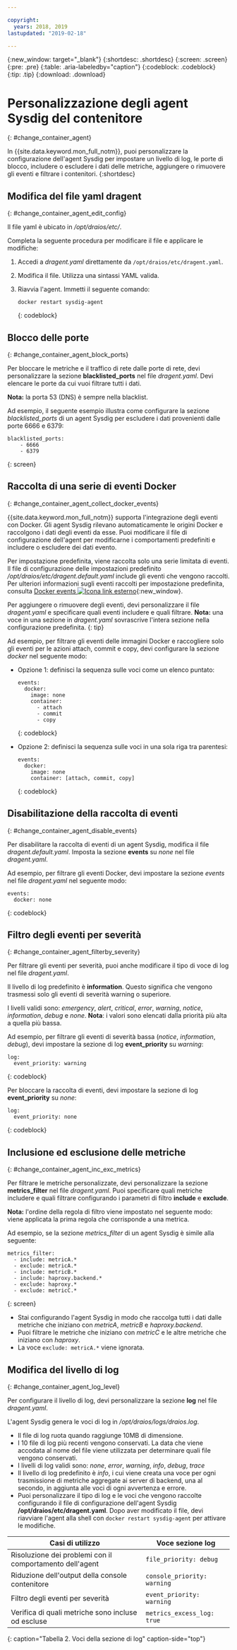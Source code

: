 ```yaml
---

copyright:
  years: 2018, 2019
lastupdated: "2019-02-18"

---
```


{:new_window: target="_blank"}
{:shortdesc: .shortdesc}
{:screen: .screen}
{:pre: .pre}
{:table: .aria-labeledby="caption"}
{:codeblock: .codeblock}
{:tip: .tip}
{:download: .download}

# Personalizzazione degli agent Sysdig del contenitore
{: #change_container_agent}

In {{site.data.keyword.mon_full_notm}}, puoi personalizzare la configurazione dell'agent Sysdig per impostare un livello di log, le porte di blocco, includere o escludere i dati delle metriche, aggiungere o rimuovere gli eventi e filtrare i contenitori. 
{:shortdesc}


## Modifica del file yaml dragent
{: #change_container_agent_edit_config}

Il file yaml è ubicato in */opt/draios/etc/*.

Completa la seguente procedura per modificare il file e applicare le modifiche:

1. Accedi a *dragent.yaml* direttamente da `/opt/draios/etc/dragent.yaml`.
2. Modifica il file. Utilizza una sintassi YAML valida.
3. Riavvia l'agent. Immetti il seguente comando:

    ```
    docker restart sysdig-agent
    ```
    {: codeblock}



## Blocco delle porte
{: #change_container_agent_block_ports}

Per bloccare le metriche e il traffico di rete dalle porte di rete, devi personalizzare la sezione **blacklisted_ports** nel file *dragent.yaml*. Devi elencare le porte da cui vuoi filtrare tutti i dati.

**Nota:** la porta 53 (DNS) è sempre nella blacklist. 

Ad esempio, il seguente esempio illustra come configurare la sezione *blacklisted_ports* di un agent Sysdig per escludere i dati provenienti dalle porte 6666 e 6379:

```
blacklisted_ports:
    - 6666
    - 6379
```
{: screen}



## Raccolta di una serie di eventi Docker
{: #change_container_agent_collect_docker_events}

{{site.data.keyword.mon_full_notm}} supporta l'integrazione degli eventi con Docker. Gli agent Sysdig rilevano automaticamente le origini Docker e raccolgono i dati degli eventi da esse. Puoi modificare il file di configurazione dell'agent per modificarne i comportamenti predefiniti e includere o escludere dei dati evento. 

Per impostazione predefinita, viene raccolta solo una serie limitata di eventi. Il file di configurazione delle impostazioni predefinito */opt/draios/etc/dragent.default.yaml* include gli eventi che vengono raccolti. Per ulteriori informazioni sugli eventi raccolti per impostazione predefinita, consulta [Docker events ![Icona link esterno](../../icons/launch-glyph.svg "Icona link esterno")](https://sysdigdocs.atlassian.net/wiki/spaces/Platform/pages/234356795/Enable+Disable+Event+Data#Enable/DisableEventData-DockerEvents){:new_window}.

Per aggiungere o rimuovere degli eventi, devi personalizzare il file *dragent.yaml* e specificare quali eventi includere e quali filtrare. **Nota:** una voce in una sezione in *dragent.yaml* sovrascrive l'intera sezione nella configurazione predefinita.
{: tip}

Ad esempio, per filtrare gli eventi delle immagini Docker e raccogliere solo gli eventi per le azioni attach, commit e copy, devi configurare la sezione *docker* nel seguente modo:

* Opzione 1: definisci la sequenza sulle voci come un elenco puntato:

    ```
    events:
      docker:
        image: none
        container:
          - attach
          - commit
          - copy
    ```
    {: codeblock}

* Opzione 2: definisci la sequenza sulle voci in una sola riga tra parentesi:

    ```
    events:
      docker:
        image: none
        container: [attach, commit, copy]
    ```
    {: codeblock}


## Disabilitazione della raccolta di eventi
{: #change_container_agent_disable_events}

Per disabilitare la raccolta di eventi di un agent Sysdig, modifica il file *dragent.default.yaml*. Imposta la sezione **events** su *none* nel file *dragent.yaml*.

Ad esempio, per filtrare gli eventi Docker, devi impostare la sezione *events* nel file *dragent.yaml* nel seguente modo:

```
events:
  docker: none
```
{: codeblock}



## Filtro degli eventi per severità
{: #change_container_agent_filterby_severity}

Per filtrare gli eventi per severità, puoi anche modificare il tipo di voce di log nel file *dragent.yaml*. 

Il livello di log predefinito è **information**. Questo significa che vengono trasmessi solo gli eventi di severità warning o superiore.

I livelli validi sono: *emergency*, *alert*, *critical*, *error*, *warning*, *notice*, *information*, *debug* e *none*. **Nota**: i valori sono elencati dalla priorità più alta a quella più bassa.

Ad esempio, per filtrare gli eventi di severità bassa (*notice*, *information*, *debug*), devi impostare la sezione di log **event_priority** su *warning*:

```
log:
  event_priority: warning
```
{: codeblock}


Per bloccare la raccolta di eventi, devi impostare la sezione di log **event_priority** su *none*:

```
log:
  event_priority: none
```
{: codeblock}




## Inclusione ed esclusione delle metriche
{: #change_container_agent_inc_exc_metrics}

Per filtrare le metriche personalizzate, devi personalizzare la sezione **metrics_filter** nel file *dragent.yaml*. Puoi specificare quali metriche includere e quali filtrare configurando i parametri di filtro **include** e **exclude**.

**Nota:** l'ordine della regola di filtro viene impostato nel seguente modo: viene applicata la prima regola che corrisponde a una metrica.

Ad esempio, se la sezione *metrics_filter* di un agent Sysdig è simile alla seguente:

```
metrics_filter:
  - include: metricA.*
  - exclude: metricA.*
  - include: metricB.*
  - include: haproxy.backend.*
  - exclude: haproxy.*
  - exclude: metricC.*
```
{: screen}

* Stai configurando l'agent Sysdig in modo che raccolga tutti i dati dalle metriche che iniziano con *metricA*, *metricB* e *haproxy.backend*. 
* Puoi filtrare le metriche che iniziano con *metricC* e le altre metriche che iniziano con *haproxy*. 
* La voce `exclude: metricA.*` viene ignorata.


## Modifica del livello di log
{: #change_container_agent_log_level}

Per configurare il livello di log, devi personalizzare la sezione **log** nel file *dragent.yaml*. 

L'agent Sysdig genera le voci di log in */opt/draios/logs/draios.log*. 
* Il file di log ruota quando raggiunge 10MB di dimensione.
* I 10 file di log più recenti vengono conservati. La data che viene accodata al nome del file viene utilizzata per determinare quali file vengono conservati.
* I livelli di log validi sono: *none*, *error*, *warning*, *info*, *debug*, *trace*
* Il livello di log predefinito è *info*, i cui viene creata una voce per ogni trasmissione di metriche aggregate ai server di backend, una al secondo, in aggiunta alle voci di ogni avvertenza e errore.
* Puoi personalizzare il tipo di log e le voci che vengono raccolte configurando il file di configurazione dell'agent Sysdig **/opt/draios/etc/dragent.yaml**. Dopo aver modificato il file, devi riavviare l'agent alla shell con `docker restart sysdig-agent` per attivare le modifiche.

| Casi di utilizzo                                     | Voce sezione log           |
|-----------------------------------------------|-----------------------------|
| Risoluzione dei problemi con il comportamento dell'agent                   | `file_priority: debug`      |
| Riduzione dell'output della console contenitore               | `console_priority: warning` |
| Filtro degli eventi per severità                  | `event_priority: warning`   |
| Verifica di quali metriche sono incluse od escluse  | `metrics_excess_log: true`  |
{: caption="Tabella 2. Voci della sezione di log" caption-side="top"} 



